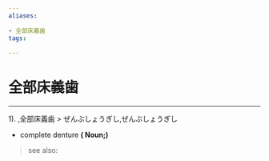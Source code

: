 ```yaml
---
aliases:
    
- 全部床義歯
tags:
    
---
```


# 全部床義歯
---
1).
,全部床義歯 > ぜんぶしょうぎし,ぜんぶしょうぎし

- complete denture
**( Noun;)**
> see also: 
            